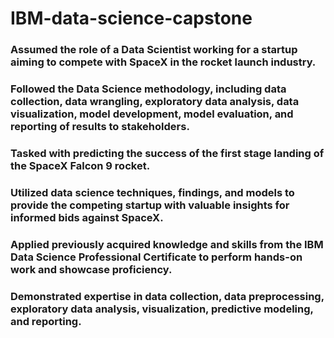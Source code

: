 # IBM-data-science-capstone

### Assumed the role of a Data Scientist working for a startup aiming to compete with SpaceX in the rocket launch industry.
### Followed the Data Science methodology, including data collection, data wrangling, exploratory data analysis, data visualization, model development, model evaluation, and reporting of results to stakeholders.
### Tasked with predicting the success of the first stage landing of the SpaceX Falcon 9 rocket.
### Utilized data science techniques, findings, and models to provide the competing startup with valuable insights for informed bids against SpaceX.
### Applied previously acquired knowledge and skills from the IBM Data Science Professional Certificate to perform hands-on work and showcase proficiency.
### Demonstrated expertise in data collection, data preprocessing, exploratory data analysis, visualization, predictive modeling, and reporting.
